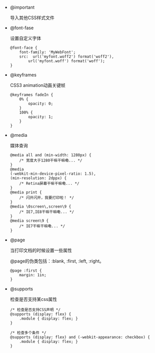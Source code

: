 - @important

    导入其他CSS样式文件
- @font-fase

    设置自定义字体
    ```
    @font-face {
        font-family: 'MyWebFont';
        src:  url('myfont.woff2') format('woff2'),
            url('myfont.woff') format('woff');
    }
    ```

- @keyframes

    CSS3 animation动画关键帧
    ```
    @keyframes fadeIn {
        0% {
            opacity: 0;
        }
        100% {
            opacity: 1;
        }
    }
    ```

- @media

    媒体查询
    ```
    @media all and (min-width: 1280px) {
        /* 宽度大于1280干嘛干嘛嘞... */ 
    }
    @media 
    (-webkit-min-device-pixel-ratio: 1.5), 
    (min-resolution: 2dppx) { 
        /* Retina屏幕干嘛干嘛嘞... */ 
    }
    @media print {
        /* 闪开闪开，我要打印啦！ */ 
    }
    @media \0screen\,screen\9 {
        /* IE7,IE8干嘛干嘛嘞... */ 
    }
    @media screen\9 {
        /* IE7干嘛干嘛嘞... */ 
    }
    ```

- @page

    当打印文档的时候设置一些属性

    @page的伪类包括：:blank, :first, :left, :right。

    ```
    @page :first {
        margin: 1in;
    }
  
    ```
- @supports

    检查是否支持某css属性

    ```
    /* 检查是否支持CSS声明 */ 
    @supports (display: flex) {
        .module { display: flex; }
    }

    /* 检查多个条件 */ 
    @supports (display: flex) and (-webkit-appearance: checkbox) {
        .module { display: flex; }
    }
    ```